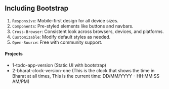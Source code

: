
## Including Bootstrap

1. `Responsive`: Mobile-first design for all device sizes.
2. `Components`: Pre-styled elements like buttons and navbars.
3. `Cross-Browser`: Consistent look across browsers, devices, and platforms.
4. `Customizable`: Modify default styles as needed.
5. `Open-Source`: Free with community support.


#### Projects
   - 1-todo-app-version
   (Static UI with bootstrap)
   - 2-bharat-clock-version-one
   (This is the clock that shows the time in Bharat at all times, This is the current time: DD/MM/YYYY - HH:MM:SS AM/PM)

